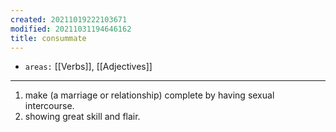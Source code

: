 ```yaml
---
created: 20211019222103671
modified: 20211031194646162
title: consummate
---
```


- `areas:` [[Verbs]], [[Adjectives]]

---

1.  make (a marriage or relationship) complete by having sexual intercourse.
2.  showing great skill and flair.
